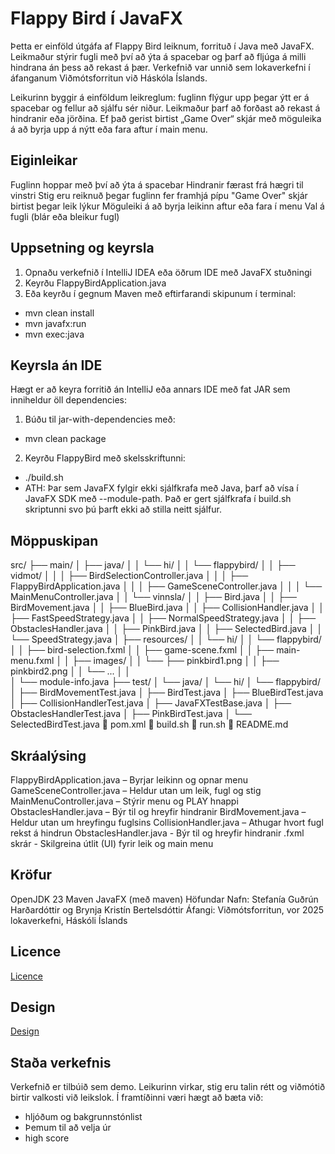 # Flappy Bird í JavaFX
Þetta er einföld útgáfa af Flappy Bird leiknum, forrituð í Java með JavaFX. Leikmaður stýrir fugli með því að ýta á spacebar og þarf að fljúga á milli hindrana án þess að rekast á þær. Verkefnið var unnið sem lokaverkefni í áfanganum Viðmótsforritun við Háskóla Íslands.

Leikurinn byggir á einföldum leikreglum: fuglinn flýgur upp þegar ýtt er á spacebar og fellur að sjálfu sér niður. Leikmaður þarf að forðast að rekast á hindranir eða jörðina. Ef það gerist birtist „Game Over“ skjár með möguleika á að byrja upp á nýtt eða fara aftur í main menu.

## Eiginleikar
Fuglinn hoppar með því að ýta á spacebar
Hindranir færast frá hægri til vinstri
Stig eru reiknuð þegar fuglinn fer framhjá pípu
"Game Over" skjár birtist þegar leik lýkur
Möguleiki á að byrja leikinn aftur eða fara í menu
Val á fugli (blár eða bleikur fugl)

## Uppsetning og keyrsla
1. Opnaðu verkefnið í IntelliJ IDEA eða öðrum IDE með JavaFX stuðningi
2. Keyrðu FlappyBirdApplication.java
3. Eða keyrðu í gegnum Maven með eftirfarandi skipunum í terminal:

- mvn clean install
- mvn javafx:run
- mvn exec:java

## Keyrsla án IDE
Hægt er að keyra forritið án IntelliJ eða annars IDE með fat JAR sem inniheldur öll dependencies:
1. Búðu til jar-with-dependencies með:
- mvn clean package
2. Keyrðu FlappyBird með skelsskriftunni:
- ./build.sh
- ATH: Þar sem JavaFX fylgir ekki sjálfkrafa með Java, þarf að vísa í JavaFX SDK með --module-path. Það er gert sjálfkrafa í build.sh skriptunni svo þú þarft ekki að stilla neitt sjálfur.

## Möppuskipan 
src/
├── main/
│   ├── java/
│   │   └── hi/
│   │       └── flappybird/
│   │           ├── vidmot/
│   │           │   ├── BirdSelectionController.java
│   │           │   ├── FlappyBirdApplication.java
│   │           │   ├── GameSceneController.java
│   │           │   └── MainMenuController.java
│   │           └── vinnsla/
│   │               ├── Bird.java
│   │               ├── BirdMovement.java
│   │               ├── BlueBird.java
│   │               ├── CollisionHandler.java
│   │               ├── FastSpeedStrategy.java
│   │               ├── NormalSpeedStrategy.java
│   │               ├── ObstaclesHandler.java
│   │               ├── PinkBird.java
│   │               ├── SelectedBird.java
│   │               └── SpeedStrategy.java
│   ├── resources/
│   │   └── hi/
│   │       └── flappybird/
│   │           ├── bird-selection.fxml
│   │           ├── game-scene.fxml
│   │           ├── main-menu.fxml
│   │           ├── images/
│   │           └── ├── pinkbird1.png
│   │               ├── pinkbird2.png
│   │               └── ...
│   │           
│   └── module-info.java
├── test/
│   └── java/
│       └── hi/
│           └── flappybird/
│               ├── BirdMovementTest.java
│               ├── BirdTest.java
│               ├── BlueBirdTest.java
│               ├── CollisionHandlerTest.java
│               ├── JavaFXTestBase.java
│               ├── ObstaclesHandlerTest.java
│               ├── PinkBirdTest.java
│               └── SelectedBirdTest.java
📄 pom.xml
📄 build.sh
📄 run.sh
📄 README.md


## Skráalýsing
FlappyBirdApplication.java – Byrjar leikinn og opnar menu
GameSceneController.java – Heldur utan um leik, fugl og stig
MainMenuController.java – Stýrir menu og PLAY hnappi
ObstaclesHandler.java – Býr til og hreyfir hindranir
BirdMovement.java – Heldur utan um hreyfingu fuglsins
CollisionHandler.java – Athugar hvort fugl rekst á hindrun
ObstaclesHandler.java - Býr til og hreyfir hindranir
.fxml skrár - Skilgreina útlit (UI) fyrir leik og main menu

## Kröfur
OpenJDK 23
Maven
JavaFX (með maven)
Höfundar
Nafn: Stefanía Guðrún Harðardóttir og Brynja Kristín Bertelsdóttir
Áfangi: Viðmótsforritun, vor 2025 lokaverkefni, Háskóli Íslands

## Licence
[Licence](/Users/brynja.kristin/IdeaProjects/HBV202G-assLOKA/LICENCE)

## Design
[Design](src/site/resources/UML.png)

## Staða verkefnis
Verkefnið er tilbúið sem demo. Leikurinn virkar, stig eru talin rétt og viðmótið birtir valkosti við leikslok. Í framtíðinni væri hægt að bæta við:  
- hljóðum og bakgrunnstónlist
- Þemum til að velja úr
- high score